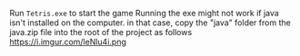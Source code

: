 Run `Tetris.exe` to start the game
Running the exe might not work if java isn't installed on the computer. in that case, copy the "java" folder from the java.zip file into the root of the project as follows https://i.imgur.com/leNlu4i.png
